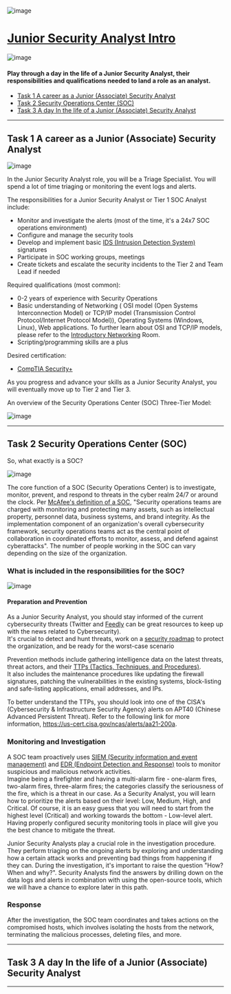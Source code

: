 ![image](https://user-images.githubusercontent.com/51442719/201137822-099f5dae-1fa2-45e0-b8d5-925bfa829216.png)

# [Junior Security Analyst Intro](https://tryhackme.com/room/jrsecanalystintrouxo)
![image](https://user-images.githubusercontent.com/51442719/201137875-fa310dca-f7f2-4b96-add4-be87d4d74234.png)
#### Play through a day in the life of a Junior Security Analyst, their responsibilities and qualifications needed to land a role as an analyst.

- [Task 1  A career as a Junior (Associate) Security Analyst](#task-1--a-career-as-a-junior-associate-security-analyst)
- [Task 2  Security Operations Center (SOC)](#)
- [Task 3  A day In the life of a Junior (Associate) Security Analyst](#)

---

## Task 1  A career as a Junior (Associate) Security Analyst

![image](https://user-images.githubusercontent.com/51442719/201138015-80378db1-9cc5-40bc-9562-c063791cd7bc.png)

In the Junior Security Analyst role, you will be a Triage Specialist. You will spend a lot of time triaging or monitoring the event logs and alerts.

The responsibilities for a Junior Security Analyst or Tier 1 SOC Analyst include:
- Monitor and investigate the alerts (most of the time, it's a 24x7 SOC operations environment)
- Configure and manage the security tools
- Develop and implement basic [IDS (Intrusion Detection System)](https://www.barracuda.com/glossary/intrusion-detection-system) signatures
- Participate in SOC working groups, meetings
- Create tickets and escalate the security incidents to the Tier 2 and Team Lead if needed

Required qualifications (most common):
- 0-2 years of experience with Security Operations
- Basic understanding of Networking ( OSI model (Open Systems Interconnection Model) or  TCP/IP model (Transmission Control Protocol/Internet Protocol Model)), Operating Systems (Windows, Linux), Web applications. To further learn about OSI and TCP/IP models, please refer to the [Introductory Networking](https://tryhackme.com/room/introtonetworking) Room.
- Scripting/programming skills are a plus

Desired certification:
- [CompTIA Security+](https://www.comptia.org/certifications/security) 

As you progress and advance your skills as a Junior Security Analyst, you will eventually move up to Tier 2 and Tier 3.

An overview of the Security Operations Center (SOC) Three-Tier Model:

![image](https://user-images.githubusercontent.com/51442719/201138515-8cea3e79-3bfd-4722-a50b-4bef2873a11e.png)

---

## Task 2  Security Operations Center (SOC)

So, what exactly is a SOC?

![image](https://user-images.githubusercontent.com/51442719/201140890-ce861bc3-f5dc-419b-b203-fc1bc432d38b.png)

The core function of a SOC (Security Operations Center) is to investigate, monitor, prevent, and respond to threats in the cyber realm 24/7 or around the clock. Per [McAfee's definition of a SOC](https://www.mcafee.com/enterprise/en-us/security-awareness/operations/what-is-soc.html),  "Security operations teams are charged with monitoring and protecting many assets, such as intellectual property, personnel data, business systems, and brand integrity. As the implementation component of an organization's overall cybersecurity framework, security operations teams act as the central point of collaboration in coordinated efforts to monitor, assess, and defend against cyberattacks". The number of people working in the SOC can vary depending on the size of the organization. 

### What is included in the responsibilities for the SOC?

![image](https://user-images.githubusercontent.com/51442719/201141116-110cb73d-c139-40a6-bc86-007474eba1be.png)

#### Preparation and Prevention
As a Junior Security Analyst, you should stay informed of the current cybersecurity threats (Twitter and [Feedly](https://feedly.com/i/welcome) can be great resources to keep up with the news related to Cybersecurity).  
It's crucial to detect and hunt threats, work on a [security roadmap](https://www.mcafee.com/enterprise/en-us/security-awareness/cybersecurity/creating-cybersecurity-strategy.html) to protect the organization, and be ready for the worst-case scenario

Prevention methods include gathering intelligence data on the latest threats, threat actors, and their [TTPs (Tactics, Techniques, and Procedures)](https://www.optiv.com/explore-optiv-insights/blog/tactics-techniques-and-procedures-ttps-within-cyber-threat-intelligence).  
It also includes the maintenance procedures like updating the firewall signatures, patching the vulnerabilities in the existing systems, block-listing and safe-listing applications, email addresses, and IPs. 

To better understand the TTPs, you should look into one of the CISA's (Cybersecurity & Infrastructure Security Agency) alerts on APT40 (Chinese Advanced Persistent Threat). Refer to the following link for more information, https://us-cert.cisa.gov/ncas/alerts/aa21-200a. 

### Monitoring and Investigation 
A SOC team proactively uses [SIEM (Security information and event management)](https://www.fireeye.com/products/helix/what-is-siem-and-how-does-it-work.html) and [EDR (Endpoint Detection and Response)](https://www.mcafee.com/enterprise/en-us/security-awareness/endpoint/what-is-endpoint-detection-and-response.html) tools to monitor suspicious and malicious network activities.  
Imagine being a firefighter and having a multi-alarm fire - one-alarm fires, two-alarm fires, three-alarm fires; the categories classify the seriousness of the fire, which is a threat in our case. As a Security Analyst, you will learn how to prioritize the alerts based on their level: Low, Medium, High, and Critical. Of course, it is an easy guess that you will need to start from the highest level (Critical) and working towards the bottom - Low-level alert. Having properly configured security monitoring tools in place will give you the best chance to mitigate the threat. 

Junior Security Analysts play a crucial role in the investigation procedure. They perform triaging on the ongoing alerts by exploring and understanding how a certain attack works and preventing bad things from happening if they can. During the investigation, it's important to raise the question "How? When and why?". Security Analysts find the answers by drilling down on the data logs and alerts in combination with using the open-source tools, which we will have a chance to explore later in this path.

### Response 
After the investigation, the SOC team coordinates and takes actions on the compromised hosts, which involves isolating the hosts from the network, terminating the malicious processes, deleting files, and more. 





---

## Task 3  A day In the life of a Junior (Associate) Security Analyst

---


